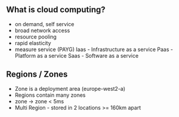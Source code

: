 ## What is cloud computing?
- on demand, self service
- broad network access
- resource pooling
- rapid elasticity
- measure service (PAYG)
Iaas - Infrastructure as a service
Paas - Platform as a service
Saas - Software as a service
## Regions / Zones
- Zone is a deployment area (europe-west2-a)
- Regions contain many zones
- zone -> zone < 5ms
- Multi Region - stored in 2 locations >= 160km apart


<!--stackedit_data:
eyJoaXN0b3J5IjpbLTE2ODY5NTU2MzEsLTE2OTY0MTk3OF19
-->